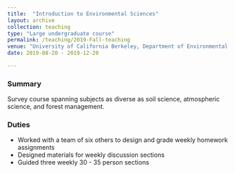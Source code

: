 ```yaml
---
title:  "Introduction to Environmental Sciences"
layout: archive
collection: teaching
type: "Large undergraduate course"
permalink: /teaching/2019-Fall-teaching
venue: "University of California Berkeley, Department of Environmental Science, Policy, and Management"
date: 2019-08-20 - 2019-12-20

---
```


### Summary
Survey course spanning subjects as diverse as soil science, atmospheric science, and forest management.

### Duties
   * Worked with a team of six others to design and grade weekly homework assignments
   * Designed materials for weekly discussion sections
   * Guided three weekly 30 - 35 person sections
